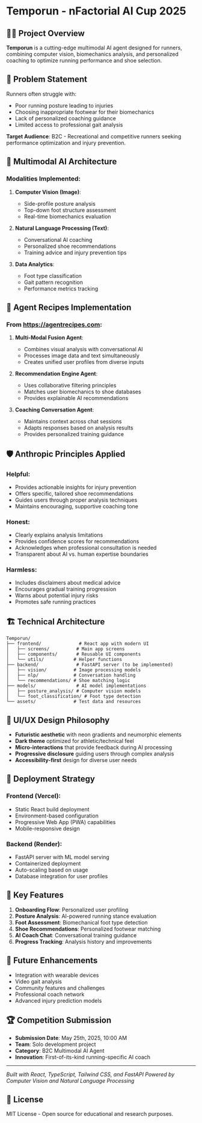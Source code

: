 
# Temporun - nFactorial AI Cup 2025

## 🏃‍♂️ Project Overview

**Temporun** is a cutting-edge multimodal AI agent designed for runners, combining computer vision, biomechanics analysis, and personalized coaching to optimize running performance and shoe selection.

## 🎯 Problem Statement

Runners often struggle with:
- Poor running posture leading to injuries
- Choosing inappropriate footwear for their biomechanics
- Lack of personalized coaching guidance
- Limited access to professional gait analysis

**Target Audience**: B2C - Recreational and competitive runners seeking performance optimization and injury prevention.

## 🔬 Multimodal AI Architecture

### Modalities Implemented:
1. **Computer Vision (Image)**: 
   - Side-profile posture analysis
   - Top-down foot structure assessment
   - Real-time biomechanics evaluation

2. **Natural Language Processing (Text)**:
   - Conversational AI coaching
   - Personalized shoe recommendations
   - Training advice and injury prevention tips

3. **Data Analytics**:
   - Foot type classification
   - Gait pattern recognition
   - Performance metrics tracking

## 🤖 Agent Recipes Implementation

### From https://agentrecipes.com:

1. **Multi-Modal Fusion Agent**:
   - Combines visual analysis with conversational AI
   - Processes image data and text simultaneously
   - Creates unified user profiles from diverse inputs

2. **Recommendation Engine Agent**:
   - Uses collaborative filtering principles
   - Matches user biomechanics to shoe databases
   - Provides explainable AI recommendations

3. **Coaching Conversation Agent**:
   - Maintains context across chat sessions
   - Adapts responses based on analysis results
   - Provides personalized training guidance

## 🛡️ Anthropic Principles Applied

### Helpful:
- Provides actionable insights for injury prevention
- Offers specific, tailored shoe recommendations
- Guides users through proper analysis techniques
- Maintains encouraging, supportive coaching tone

### Honest:
- Clearly explains analysis limitations
- Provides confidence scores for recommendations
- Acknowledges when professional consultation is needed
- Transparent about AI vs. human expertise boundaries

### Harmless:
- Includes disclaimers about medical advice
- Encourages gradual training progression
- Warns about potential injury risks
- Promotes safe running practices

## 🏗️ Technical Architecture

```
Temporun/
├── frontend/              # React app with modern UI
│   ├── screens/          # Main app screens
│   ├── components/       # Reusable UI components
│   └── utils/           # Helper functions
├── backend/              # FastAPI server (to be implemented)
│   ├── vision/          # Image processing models
│   ├── nlp/             # Conversation handling
│   └── recommendations/ # Shoe matching logic
├── models/               # AI model implementations
│   ├── posture_analysis/ # Computer vision models
│   └── foot_classification/ # Foot type detection
└── assets/              # Test data and resources
```

## 🎨 UI/UX Design Philosophy

- **Futuristic aesthetic** with neon gradients and neumorphic elements
- **Dark theme** optimized for athletic/technical feel
- **Micro-interactions** that provide feedback during AI processing
- **Progressive disclosure** guiding users through complex analysis
- **Accessibility-first** design for diverse user needs

## 🚀 Deployment Strategy

### Frontend (Vercel):
- Static React build deployment
- Environment-based configuration
- Progressive Web App (PWA) capabilities
- Mobile-responsive design

### Backend (Render):
- FastAPI server with ML model serving
- Containerized deployment
- Auto-scaling based on usage
- Database integration for user profiles

## 📱 Key Features

1. **Onboarding Flow**: Personalized user profiling
2. **Posture Analysis**: AI-powered running stance evaluation
3. **Foot Assessment**: Biomechanical foot type detection
4. **Shoe Recommendations**: Personalized footwear matching
5. **AI Coach Chat**: Conversational training guidance
6. **Progress Tracking**: Analysis history and improvements

## 🔮 Future Enhancements

- Integration with wearable devices
- Video gait analysis
- Community features and challenges
- Professional coach network
- Advanced injury prediction models

## 🏆 Competition Submission

- **Submission Date**: May 25th, 2025, 10:00 AM
- **Team**: Solo development project
- **Category**: B2C Multimodal AI Agent
- **Innovation**: First-of-its-kind running-specific AI coach

---

*Built with React, TypeScript, Tailwind CSS, and FastAPI*
*Powered by Computer Vision and Natural Language Processing*

## 📄 License

MIT License - Open source for educational and research purposes.
